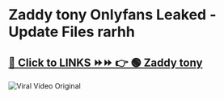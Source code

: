
 # Zaddy tony Onlyfans Leaked - Update Files rarhh

## <h2><a href="https://clipsfans.com/Zaddy_tony&ref=git">🔗 Click to LINKS ⏩⏩ 👉 🟢 Zaddy tony </a></h2>

<a href="https://clipsfans.com/Zaddy_tony&ref=git" rel="nofollow" data-target="animated-image.originalLink"><img src="https://i.ibb.co.com/xMMVF88/686577567.gif" alt="Viral Video Original" style="max-width: 100%; display: inline-block;" data-target="animated-image.originalImage"></a>

